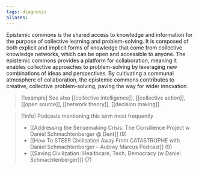 ```yaml
---
tags: diagnosis
aliases:
---
```


Epistemic commons is the shared access to knowledge and information for the purpose of collective learning and problem-solving. It is composed of both explicit and implicit forms of knowledge that come from collective knowledge networks, which can be open and accessible to anyone. The epistemic commons provides a platform for collaboration, meaning it enables collective approaches to problem-solving by leveraging new combinations of ideas and perspectives. By cultivating a communal atmosphere of collaboration, the epistemic commons contributes to creative, collective problem-solving, paving the way for wider innovation.

> [!example] See also
> [[collective intelligence]], [[collective action]], [[open source]], [[network theory]], [[decision making]]

> [!info] Podcasts mentioning this term most frequently
> * [[Addressing the Sensemaking Crisis: The Consilience Project w  Daniel Schmachtenberger @ Dent]] (9)
> * [[How To STEER Civilization Away From CATASTROPHE with Daniel Schmachtenberger – Aubrey Marcus Podcast]] (9)
> * [[Saving Civilization: Healthcare, Tech, Democracy (w Daniel Schmachtenberger)]] (7)